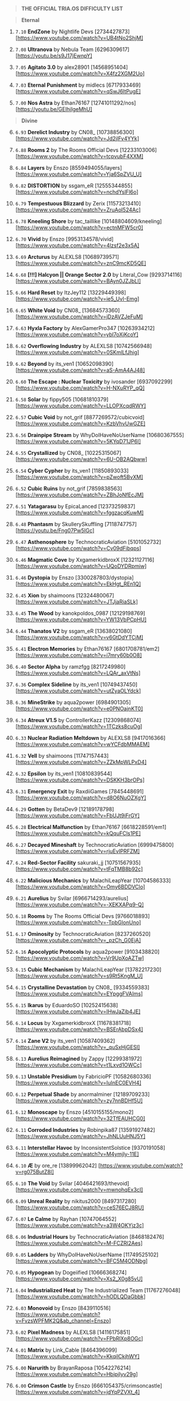 > **THE OFFICIAL TRIA.OS DIFFICULTY LIST**

> **Eternal**

1. ``7.10`` **EndZone** by Nightlife Devs [2734427873] [https://www.youtube.com/watch?v=UB4tNo2ShjM]

2. ``7.08`` **Ultranova** by Nebula Team [6296309617] [https://youtu.be/s9J17jEwnpY]

3. ``7.05`` **Agitato 3.0** by alex28901 [14568951404] [https://www.youtube.com/watch?v=X4fz2XGM2Uo]

4. ``7.03`` **Eternal Punishment** by midlecs [6717933469] [https://www.youtube.com/watch?v=qSwJ6ItPugE]

5. ``7.00`` **Nos Astra** by Ethan76167 [12741011292/nos] [https://youtu.be/GEIhjIgeMhU]

> **Divine**

6. ``6.93`` **Derelict Industry** by CN08_ [10738856300] [https://www.youtube.com/watch?v=Jd2jlFv4YYk]

7. ``6.88`` **Rooms 2** by The Rooms Official Devs [12233103006] [https://www.youtube.com/watch?v=tcpvubF4XXM]

8. ``6.84`` **Layers** by Enszo [8559494055/layers] [https://www.youtube.com/watch?v=Yja6SpZVU_U]

9. ``6.82`` **DISTORTION** by ssgam_eR [12555344855] [https://www.youtube.com/watch?v=nchdYslFl6o]

10. ``6.79`` **Tempestuous Blizzard** by Zerix [11573213410] [https://www.youtube.com/watch?v=ZruAoI524Ac]

11. ``6.78`` **Kneeling Shore** by tac_taillike [10148804609/kneeling] [https://www.youtube.com/watch?v=ectnMFW5cr0]

12. ``6.70`` **Vivid** by Enszo [9953134578/vivid] [https://www.youtube.com/watch?v=4lzsf2e3x5A]

13. ``6.69`` **Arcturus** by ALEXLS8 [10689739571] [https://www.youtube.com/watch?v=znC9mcKD5QE]

14. ``6.68`` **[!!!] Halcyon || Orange Sector 2.0** by Literal_Cow [9293714116] [https://www.youtube.com/watch?v=BAyn0JZJbLI]

15. ``6.66`` **Hard Reset** by ItzJey112 [13229449398] [https://www.youtube.com/watch?v=ie5_UvI-Emg]

16. ``6.65`` **White Void** by CN08_ [13684573360] [https://www.youtube.com/watch?v=jDzAVZJeFuM]

17. ``6.63`` **Hyxla Factory** by AlexGamerPro347 [10263934212] [https://www.youtube.com/watch?v=ybl7oXjKcoY]

18. ``6.62`` **Overflowing Industry** by ALEXLS8 [10742566948] [https://www.youtube.com/watch?v=0SKmlLfJhig]

19. ``6.62`` **Beyond** by its_ven1 [10652098390] [https://www.youtube.com/watch?v=aS-AmA4AJ48]

20. ``6.60`` **The Escape : Nuclear Toxicity** by ivosander [6937092299] [https://www.youtube.com/watch?v=H-NXuRYP_qQ]

21. ``6.58`` **Solar** by fippy505 [10681810379] [https://www.youtube.com/watch?v=LLOPXcqdRWY]

22. ``6.57`` **Cubic Void** by not_grif [8877269572/cubicvoid] [https://www.youtube.com/watch?v=KzbVhvUwGZE]

23. ``6.56`` **Drainpipe Stream** by WhyDoIHaveNoUserName [10680367555] [https://www.youtube.com/watch?v=5KYqD71JP6I]

24. ``6.55`` **Crystallized** by CN08_ [10225315067] [https://www.youtube.com/watch?v=6U-OB2AQbww]

25. ``6.54`` **Cyber Cypher** by its_ven1 [11850893033] [https://www.youtube.com/watch?v=pZwoft5BvXM]

26. ``6.52`` **Cubic Ruins** by not_grif [7859838563] [https://www.youtube.com/watch?v=ZBhJoNfEcJM]

27. ``6.51`` **Yatagarasu** by EpicaLanced [12373259837] [https://www.youtube.com/watch?v=fggzacqKuwM]

28. ``6.48`` **Phantasm** by SkullerySkuffling [7118747757] [https://youtu.be/Fng07Pw5IGc]

29. ``6.47`` **Asthenosphere** by TechnocraticAviation [5101052732] [https://www.youtube.com/watch?v=Cv09dFibqps]

30. ``6.46`` **Magmatic Cove** by XxgamerkidbroxX [12321127116] [https://www.youtube.com/watch?v=UQoDYDRpmiw]

31. ``6.46`` **Dystopia** by Enszo [3300287803/dystopia] [https://www.youtube.com/watch?v=EkHgt_REn1Q]

32. ``6.45`` **Xion** by shaimoons [12324480067] [https://www.youtube.com/watch?v=JTJjaRiaSLk]

33. ``6.45`` **The Wood** by kanokpoldos_0987 [12129198769] [https://www.youtube.com/watch?v=YW13VbPCpHU]

34. ``6.44`` **Thanatos V2** by ssgam_eR [13638021080] [https://www.youtube.com/watch?v=v6GtDdYTCjM]

35. ``6.41`` **Electron Memories** by Ethan76167 [6801708781/em2] [https://www.youtube.com/watch?v=i7mry60b0O8] 

36. ``6.40`` **Sector Alpha** by ramzfgg [8217249980] [https://www.youtube.com/watch?v=LQAr_axVtNs]

37. ``6.36`` **Complex Sideline** by its_ven1 [10749437450] [https://www.youtube.com/watch?v=utZyaOLYdck]

38. ``6.36`` **MineStrike** by aqua2power [6984901305] [https://www.youtube.com/watch?v=e0PNOajnKT0]

39. ``6.34`` **Atreux V1.5** by ControllerKazz [12309868074] [https://www.youtube.com/watch?v=1TCzks8cuOg]

40. ``6.33`` **Nuclear Radiation Meltdown** by ALEXLS8 [9417016366] [https://www.youtube.com/watch?v=wYCFdbMMAEM]

41. ``6.32`` **Vell** by shaimoons [11747157443] [https://www.youtube.com/watch?v=ZZkMpWLPxD4]

42. ``6.32`` **Epsilon** by its_ven1 [10810839544] [https://www.youtube.com/watch?v=DSKKH3brOPs]

43. ``6.31`` **Emergency Exit** by RaxdiiGames [7845448691] [https://www.youtube.com/watch?v=d8O6NuOZXgY]

44. ``6.29`` **Gotten** by BetaDev9 [12189178798] [https://www.youtube.com/watch?v=FbUJt9iFrGY]

45. ``6.28`` **Electrical Malfunction** by Ethan76167 [6618228591/em1] [https://www.youtube.com/watch?v=kQquFCls1PE]

46. ``6.27`` **Decayed Mineshaft** by TechnocraticAviation [6999475800] [https://www.youtube.com/watch?v=rjuEvIPRFZM]

47. ``6.24`` **Red-Sector Facility** sakuraki_jj [10751567935] [https://www.youtube.com/watch?v=tFqTMB8b92c]

48. ``6.22`` **Malicious Mechanics** by MalachiLeapYear [10704586333] [https://www.youtube.com/watch?v=Omy6BDDVClo]

49. ``6.21`` **Aurelius** by Svilar [6966714293/aurelius] [https://www.youtube.com/watch?v=-XEKXAPq9-Q]

50. ``6.18`` **Rooms** by The Rooms Official Devs [9766018893] [https://www.youtube.com/watch?v=-TpbGlonUno]

51. ``6.17`` **Ominosity** by TechnocraticAviation [8237260520] [https://www.youtube.com/watch?v=_pzCh_G0EjA]

52. ``6.16`` **Apocolyptic Protocols** by aqua2power [9103438820] [https://www.youtube.com/watch?v=Vr9UpXoAZTw]

53. ``6.15`` **Cubic Mechanism** by MalachiLeapYear [13782217230] [https://www.youtube.com/watch?v=s9Rt5KngM_U]

54. ``6.15`` **Crystalline Devastation** by CN08_ [9334559383] [https://www.youtube.com/watch?v=EYpggFVAIms]

55. ``6.15`` **Ikarus** by EduardoSO [10252415638] [https://www.youtube.com/watch?v=IHwJaZib4JE]

56. ``6.14`` **Locus** by XxgamerkidbroxX [11678381718] [https://www.youtube.com/watch?v=BSErAbpDSx4]

57. ``6.14`` **Zane V2** by its_ven1 [10587409362] [https://www.youtube.com/watch?v=_quSxHjGESI]

58. ``6.13`` **Aurelius Reimagined** by Zappy [12299381972] [https://www.youtube.com/watch?v=t1Lxvd1OWCc]

59. ``6.13`` **Unstable Presidium** by FabricioPF [10582680336] [https://www.youtube.com/watch?v=IuInEC0EVH4]

60. ``6.12`` **Perpetual Shade** by anormalminer [12189709233] [https://www.youtube.com/watch?v=zy7nnBDHf5U]

61. ``6.12`` **Monoscape** by Enszo [4510155155/mono2] [https://www.youtube.com/watch?v=32TfEAUHCG0]

62. ``6.11`` **Corroded Industries** by Robinpika87 [13591927482] [https://www.youtube.com/watch?v=JhNLUuHNJ5Y]

63. ``6.11`` **Interstellar Havoc** by InconsistentSolstice [9370191058] [https://www.youtube.com/watch?v=M4ymjIy-11E]

64. ``6.10`` **Æ** by ore_re [13899962042] [https://www.youtube.com/watch?v=rg075ButZ8I]

65. ``6.10`` **The Void** by Svilar [4046421693/thevoid] [https://www.youtube.com/watch?v=mwnohqEx3cI]

66. ``6.09`` **Unreal Reality** by nikitus2000 [8497317280] [https://www.youtube.com/watch?v=ceS76ECJ8RU]

67. ``6.07`` **Le Calme** by Rayhan [10747064552] [https://www.youtube.com/watch?v=a3W4OKYjz3c]

68. ``6.06`` **Industrial Hours** by TechnocraticAviation [8468182476] [https://www.youtube.com/watch?v=M-FCZRl2Aes]

69. ``6.05`` **Ladders** by WhyDoIHaveNoUserName [11749525102] [https://www.youtube.com/watch?v=BFC5M4ODNbg]

70. ``6.05`` **Hypogean** by Dogeiified [10666368274] [https://www.youtube.com/watch?v=Xs2_X0g85vU]

71. ``6.04`` **Industrialized Heat** by The Industrialized Team [11767276048] [https://www.youtube.com/watch?v=hODLQDaGbbk]

72. ``6.03`` **Monovoid** by Enszo [8439110516] [https://www.youtube.com/watch?v=FvzsWPFMK2Q&ab_channel=Enszo]

73. ``6.02`` **Pixel Madness** by ALEXLS8 [14116175851] [https://www.youtube.com/watch?v=FPbRlXp8OGc]

74. ``6.01`` **Matrix** by Link_Cable [8464396099] [https://www.youtube.com/watch?v=KkqilCkjhWY]

75. ``6.00`` **Narurith** by BrayanRaposa [10542276214] [https://www.youtube.com/watch?v=HbipjIyv29g]

76. ``6.00`` **Crimson Castle** by Enszo [6661054375/crimsoncastle] [https://www.youtube.com/watch?v=jdYqPZVXt_4]
